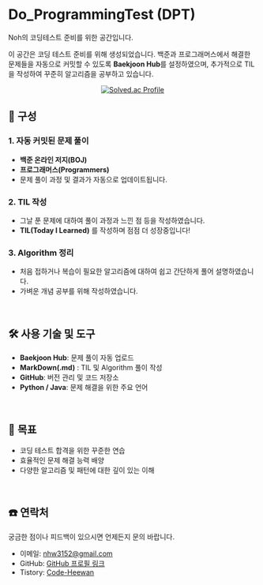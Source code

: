 # Do_ProgrammingTest (DPT)

Noh의 코딩테스트 준비를 위한 공간입니다.

이 공간은 코딩 테스트 준비를 위해 생성되었습니다. 백준과 프로그래머스에서 해결한 문제들을 자동으로 커밋할 수 있도록 **Baekjoon Hub**를 설정하였으며, 추가적으로 TIL을 작성하여 꾸준히 알고리즘을 공부하고 있습니다.

<div align = 'center'>
  <a href="https://solved.ac/profile/tron_god">
    <img src="http://mazassumnida.wtf/api/generate_badge?boj=tron_god" alt="Solved.ac Profile" />
  </a>
</div>

## 📌 구성

### 1. 자동 커밋된 문제 풀이
- **백준 온라인 저지(BOJ)**
- **프로그래머스(Programmers)** 
- 문제 풀이 과정 및 결과가 자동으로 업데이트됩니다.

### 2. TIL 작성
- 그날 푼 문제에 대하여 풀이 과정과 느낀 점 등을 작성하였습니다.
- **TIL(Today I Learned)** 를 작성하며 점점 더 성장중입니다!

### 3. Algorithm 정리
- 처음 접하거나 복습이 필요한 알고리즘에 대하여 쉽고 간단하게 풀어 설명하였습니다.
- 가벼운 개념 공부를 위해 작성하였습니다.

<br>

## 🛠️ 사용 기술 및 도구
- **Baekjoon Hub**: 문제 풀이 자동 업로드
- **MarkDown(.md)** : TIL 및 Algorithm 풀이 작성
- **GitHub**: 버전 관리 및 코드 저장소
- **Python / Java**: 문제 해결을 위한 주요 언어

<br>

## 🎯 목표
- 코딩 테스트 합격을 위한 꾸준한 연습
- 효율적인 문제 해결 능력 배양
- 다양한 알고리즘 및 패턴에 대한 깊이 있는 이해

<br>

## ☎️ 연락처
궁금한 점이나 피드백이 있으시면 언제든지 문의 바랍니다.

- 이메일: nhw3152@gmail.com
- GitHub: [GitHub 프로필 링크](https://github.com/do-heewan)
- Tistory: [Code-Heewan](https://do-heewan.tistory.com)
